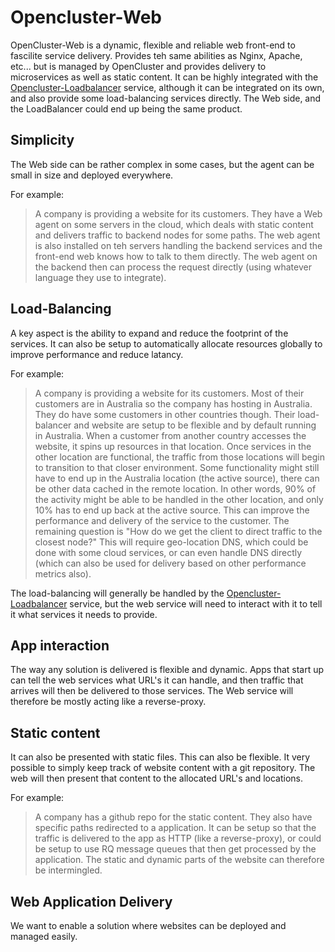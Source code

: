 # Opencluster-Web

OpenCluster-Web is a dynamic, flexible and reliable web front-end to fascilite service delivery.  Provides teh same abilities as Nginx, Apache, etc... but is managed by OpenCluster and provides delivery to microservices as well as static content.   It can be highly integrated with the [Opencluster-Loadbalancer](../LoadBalancer/LoadBalancer.web) service, although it can be integrated on its own, and also provide some load-balancing services directly.  The Web side, and the LoadBalancer could end up being the same product.

## Simplicity

The Web side can be rather complex in some cases, but the agent can be small in size and deployed everywhere.

For example:

> A company is providing a website for its customers.  They have a Web agent on some servers in the cloud, which deals with static content and delivers traffic to backend nodes for some paths.  The web agent is also installed on teh servers handling the backend services and the front-end web knows how to talk to them directly.   The web agent on the backend then can process the request directly (using whatever language they use to integrate).


## Load-Balancing

A key aspect is the ability to expand and reduce the footprint of the services.   It can also be setup to automatically allocate resources globally to improve performance and reduce latancy.

For example:

> A company is providing a website for its customers.   Most of their customers are in Australia so the company has hosting in Australia.  They do have some customers in other countries though.  Their load-balancer and website are setup to be flexible and by default running in Australia.  When a customer from another country accesses the website, it spins up resources in that location.  Once services in the other location are functional, the traffic from those locations will begin to transition to that closer environment.   Some functionality might still have to end up in the Australia location (the active source), there can be other data cached in the remote location.   In other words, 90% of the activity might be able to be handled in the other location, and only 10% has to end up back at the active source.  This can improve the performance and delivery of the service to the customer.
> The remaining question is "How do we get the client to direct traffic to the closest node?"  This will require geo-location DNS, which could be done with some cloud services, or can even handle DNS directly (which can also be used for delivery based on other performance metrics also).

The load-balancing will generally be handled by the [Opencluster-Loadbalancer](../LoadBalancer/LoadBalancer.web) service, but the web service will need to interact with it to tell it what services it needs to provide.

## App interaction

The way any solution is delivered is flexible and dynamic.  Apps that start up can tell the web services what URL's it can handle, and then traffic that arrives will then be delivered to those services.   The Web service will therefore be mostly acting like a reverse-proxy.

## Static content

It can also be presented with static files.  This can also be flexible.  It very possible to simply keep track of website content with a git repository.  The web will then present that content to the allocated URL's and locations.

For example:

> A company has a github repo for the static content.  They also have specific paths redirected to a application.  It can be setup so that the traffic is delivered to the app as HTTP (like a reverse-proxy), or could be setup to use RQ message queues that then get processed by the application.   The static and dynamic parts of the website can therefore be intermingled.

## Web Application Delivery

We want to enable a solution where websites can be deployed and managed easily.
